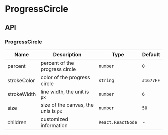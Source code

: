 # ProgressCircle

<code src="./demos/index.tsx"></code>

## API

### ProgressCircle

| Name        | Description                          | Type              | Default   |
| ----------- | ------------------------------------ | ----------------- | --------- |
| percent     | percent of the progress circle       | `number`          | `0`       |
| strokeColor | color of the progress circle         | `string`          | `#1677FF` |
| strokeWidth | line width, the unit is `px`         | `number`          | `6`       |
| size        | size of the canvas, the unis is `px` | `number`          | `50`      |
| children    | customized information               | `React.ReactNode` | -         |
